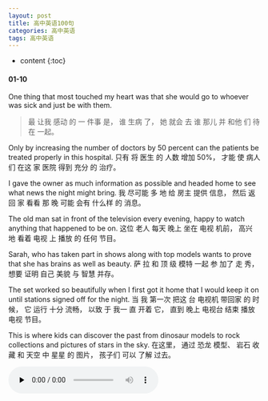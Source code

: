 ```yaml
---
layout: post
title: 高中英语100句
categories: 高中英语
tags: 高中英语
---
```


* content
{:toc}




#### 01-10

One thing that most touched my heart was that she would go to whoever was sick and just be with them. 

> 最 让我 感动 的 一 件事 是， 谁 生病 了， 她 就会 去 谁 那儿 并 和他 们 待在 一起。


Only by increasing the number of doctors by 50 percent can the patients be treated properly in this hospital. 只有 将 医生 的 人数 增加 50%， 才能 使 病人 们 在这 家 医院 得到 充分 的 治疗。

I gave the owner as much information as possible and headed home to see what news the night might bring. 我 尽可能 多 地 给 房主 提供 信息， 然后 返回 家 看看 那 晚 可能 会有 什么样 的 消息。

The old man sat in front of the television every evening, happy to watch anything that happened to be on. 这位 老人 每天 晚上 坐在 电视 机前， 高兴 地 看着 电视 上 播放 的 任何 节目。

Sarah, who has taken part in shows along with top models wants to prove that she has brains as well as beauty. 萨 拉 和 顶 级 模特 一起 参 加了 走 秀， 想要 证明 自己 美貌 与 智慧 并存。

The set worked so beautifully when I first got it home that I would keep it on until stations signed off for the night. 当 我 第一次 把这 台 电视机 带回家 的 时候， 它 运行 十分 流畅， 以致 于 我一 直 开着 它， 直到 晚上 电视台 结束 播放 电视 节目。

This is where kids can discover the past from dinosaur models to rock collections and pictures of stars in the sky. 在这里， 通过 恐龙 模型、 岩石 收藏 和 天空 中 星星 的 图片， 孩子们 可以 了解 过去。



<audio id="audio" controls="" preload="none">
<source id="mp3" src="https://conceptenglish.cn/x/GZ100/01-10.mp3">
</audio>
